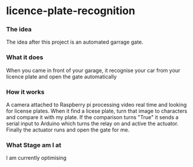# licence-plate-recognition

### The idea
The idea after this project is an automated garrage gate.

### What it does
When you came in front of your garage, it recognise your car from your licence plate and open the gate automatically

### How it works
A camera attached to Raspberry pi processing video real time and looking for license plates. When it find a licese plate, turn that image to characters and compare it with my plate. If the comparison turns "True" it sends a serial input to Arduino which turns the relay on and active the actuator. Finally the actuator runs and open the gate for me.

### What Stage am I at
I am currently optimising
